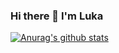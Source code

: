 ### Hi there 👋 I'm Luka

[![Anurag's github stats](https://github-readme-stats.vercel.app/api?username=LukaMrt)](https://github.com/anuraghazra/github-readme-stats)

<!--
**LukaMrt/LukaMrt** is a ✨ _special_ ✨ repository because its `README.md` (this file) appears on your GitHub profile.

Here are some ideas to get you started:

- 🔭 I’m currently working on ...
- 🌱 I’m currently learning ...
- 👯 I’m looking to collaborate on ...
- 🤔 I’m looking for help with ...
- 💬 Ask me about ...
- 📫 How to reach me: ...
- 😄 Pronouns: ...
- ⚡ Fun fact: ...
-->
